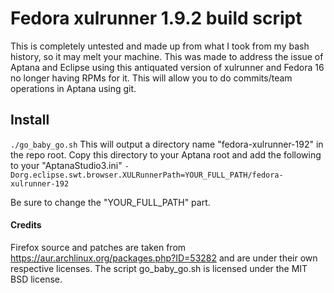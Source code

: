  # Fedora xulrunner 1.9.2 build script #
 This is completely untested and made up from what
 I took from my bash history, so it may melt your machine.
 This was made to address the issue of Aptana and Eclipse using this
 antiquated version of xulrunner and Fedora 16 no longer having RPMs for it.
 This will allow you to do commits/team operations in Aptana using git.
 
 ## Install ##
 `./go_baby_go.sh`
 This will output a directory name "fedora-xulrunner-192" in the repo root.
 Copy this directory to your Aptana root and add the following to your "AptanaStudio3.ini"
 `-Dorg.eclipse.swt.browser.XULRunnerPath=YOUR_FULL_PATH/fedora-xulrunner-192`
 
 Be sure to change the "YOUR_FULL_PATH" part.
 
 #### Credits ####
 Firefox source and patches are taken from https://aur.archlinux.org/packages.php?ID=53282
 and are under their own respective licenses. The script go_baby_go.sh 
 is licensed under the MIT BSD license.
